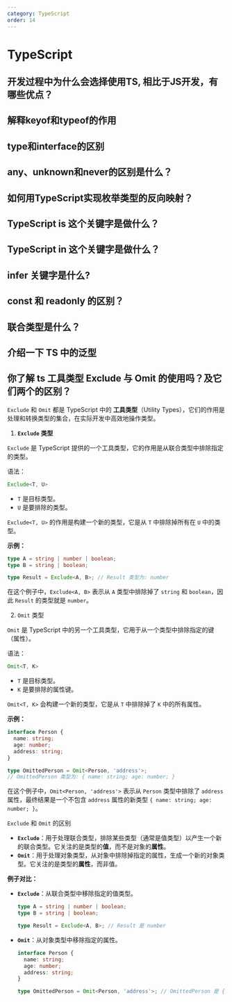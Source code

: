 ```yaml
---
category: TypeScript
order: 14
---
```

<script setup>
import NavHead from "../components/NavHead.vue";
</script>
<nav-head link="/posts/article/前端面试题合集/read.html">
</nav-head>


# TypeScript


## 开发过程中为什么会选择使用TS, 相比于JS开发，有哪些优点？

## 解释keyof和typeof的作用

## type和interface的区别

## any、unknown和never的区别是什么？

## 如何用TypeScript实现枚举类型的反向映射？

## TypeScript is 这个关键字是做什么？

## TypeScript in 这个关键字是做什么？

## infer 关键字是什么?

## const 和 readonly 的区别？

## 联合类型是什么？

## 介绍一下 TS 中的泛型

## 你了解 ts 工具类型 Exclude 与 Omit 的使用吗？及它们两个的区别？

`Exclude` 和 `Omit` 都是 TypeScript 中的 **工具类型**（Utility Types），它们的作用是处理和转换类型的集合，在实际开发中高效地操作类型。

1. **`Exclude` 类型**

`Exclude` 是 TypeScript 提供的一个工具类型，它的作用是从联合类型中排除指定的类型。

语法：

```typescript
Exclude<T, U>
```

- `T` 是目标类型。
- `U` 是要排除的类型。

`Exclude<T, U>` 的作用是构建一个新的类型，它是从 `T` 中排除掉所有在 `U` 中的类型。

**示例：**

```typescript
type A = string | number | boolean;
type B = string | boolean;

type Result = Exclude<A, B>; // Result 类型为: number
```

在这个例子中，`Exclude<A, B>` 表示从 `A` 类型中排除掉了 `string` 和 `boolean`，因此 `Result` 的类型就是 `number`。

2. `Omit` 类型

`Omit` 是 TypeScript 中的另一个工具类型，它用于从一个类型中排除指定的键（属性）。

语法：

```typescript
Omit<T, K>
```

- `T` 是目标类型。
- `K` 是要排除的属性键。

`Omit<T, K>` 会构建一个新的类型，它是从 `T` 中排除掉了 `K` 中的所有属性。

**示例：**

```typescript
interface Person {
  name: string;
  age: number;
  address: string;
}

type OmittedPerson = Omit<Person, 'address'>;
// OmittedPerson 类型为: { name: string; age: number; }
```

在这个例子中，`Omit<Person, 'address'>` 表示从 `Person` 类型中排除了 `address` 属性，最终结果是一个不包含 `address` 属性的新类型 `{ name: string; age: number; }`。

`Exclude` 和 `Omit` 的区别

- **`Exclude`**：用于处理联合类型，排除某些类型（通常是值类型）以产生一个新的联合类型。它关注的是类型的**值**，而不是对象的**属性**。
- **`Omit`**：用于处理对象类型，从对象中排除掉指定的属性，生成一个新的对象类型。它关注的是类型的**属性**，而非值。

**例子对比：**

- **`Exclude`**：从联合类型中移除指定的值类型。

  ```typescript
  type A = string | number | boolean;
  type B = string | boolean;
  
  type Result = Exclude<A, B>; // Result 是 number
  ```

- **`Omit`**：从对象类型中移除指定的属性。

  ```typescript
  interface Person {
    name: string;
    age: number;
    address: string;
  }
  
  type OmittedPerson = Omit<Person, 'address'>; // OmittedPerson 是 { name: string; age: number }
  ```
